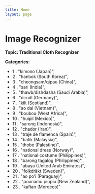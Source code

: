 ```yaml
---
title: Home
layout: page
---
```


# Image Recognizer 
**Topic: Traditional Cloth Recognizer**

**Categories:**

-	1	.	   "kimono (Japan)",
-	2	.	    "hanbok (South Korea)",
-	3	.	    "cheongsam/qipao (China)",
-	4	.	    "sari (India)",
-	5	.	    "thawb/dishdasha (Saudi Arabia)",
-	6	.	    "dirndl (Germany)",
-	7	.	    "kilt (Scotland)",
-	8	.	    "ao dai (Vietnam)",
-	9	.	    "boubou (West Africa)",
-	10	.	    "huipil (Mexico)",
-	11	.	    "sarong (Indonesia)",
-	12	.	    "chador (Iran)",
-	13	.	    "traje de flamenca (Spain)",
-	14	.	    "batik (Malaysia)",
-	15	.	    "thobe (Palestine)",
-	16	.	    "national dress (Norway)",
-	17	.	    "national costume (Philippines)",
-	18	.	    "barong tagalog (Philippines)",
-	19	.	    "abaya (United Arab Emirates)",
-	20	.	    "folkdräkt (Sweden)",
-	21	.	    "ao po'i (Paraguay)",
-	22	.	    "pounamu piupiu (New Zealand)",
-	23	.	    "kaftan (Morocco)"